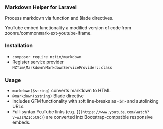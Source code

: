 ### Markdown Helper for Laravel

Process markdown via function and Blade directives.

YouTube embed functionality a modified version of code from zoonru/commonmark-ext-youtube-iframe.

### Installation

* `composer require nztim/markdown`
* Register service provider `NZTim\Markdown\MarkdownServiceProvider::class`

### Usage

* `markdown($string)` converts markdown to HTML
* `@markdown($string)` Blade directive
* Includes GFM functionality with soft line-breaks as `<br>` and autolinking URLs.
* Full-syntax YouTube links (e.g. `[](https://www.youtube.com/watch?v=wJzNZ1c5C9c)`) are converted into Bootstrap-compatible responsive embeds. 
